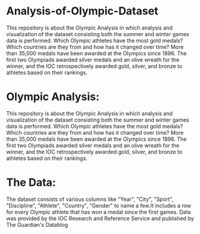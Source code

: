 # Analysis-of-Olympic-Dataset
This repository is about the Olympic Analysis in which analysis and visualization of the dataset consisting both the summer and winter games data is performed. Which Olympic athletes have the most gold medals? Which countries are they from and how has it changed over time? More than 35,000 medals have been awarded at the Olympics since 1896. The first two Olympiads awarded silver medals and an olive wreath for the winner, and the IOC retrospectively awarded gold, silver, and bronze to athletes based on their rankings.
# Olympic Analysis:

This repository is about the Olympic Analysis in which analysis and visualization of the dataset consisting both the summer and winter games data is performed. Which Olympic athletes have the most gold medals? Which countries are they from and how has it changed over time?
More than 35,000 medals have been awarded at the Olympics since 1896. The first two Olympiads awarded silver medals and an olive wreath for the winner, and the IOC retrospectively awarded gold, silver, and bronze to athletes based on their rankings.


# The Data:

The dataset consists of various columns like "Year", "City", "Sport", "Discipline", "Athlete", "Country", "Gender" to name a few.It includes a row for every Olympic athlete that has won a medal since the first games. Data was provided by the IOC Research and Reference Service and published by The Guardian's Datablog
